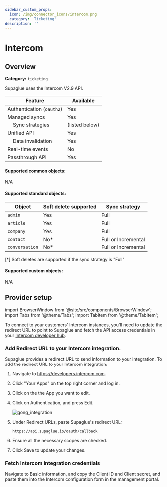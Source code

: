```yaml
---
sidebar_custom_props:
  icon: /img/connector_icons/intercom.png
  category: 'Ticketing'
description: ''
---
```


# Intercom

## Overview

**Category:** `ticketing`

Supaglue uses the Intercom V2.9 API.

| Feature                              | Available      |
| ------------------------------------ | -------------- |
| Authentication (`oauth2`)            | Yes            |
| Managed syncs                        | Yes            |
| &nbsp;&nbsp;&nbsp; Sync strategies   | (listed below) |
| Unified API                          | Yes            |
| &nbsp;&nbsp;&nbsp; Data invalidation | Yes            |
| Real-time events                     | No             |
| Passthrough API                      | Yes            |

#### Supported common objects:

N/A

#### Supported standard objects:

| Object         | Soft delete supported | Sync strategy       |
| -------------- | --------------------- | ------------------- |
| `admin`        | Yes                   | Full                |
| `article`      | Yes                   | Full                |
| `company`      | Yes                   | Full                |
| `contact`      | No\*                  | Full or Incremental |
| `conversation` | No\*                  | Full or Incremental |

[*] Soft deletes are supported if the sync strategy is "Full"

#### Supported custom objects:

N/A

## Provider setup

import BrowserWindow from '@site/src/components/BrowserWindow';
import Tabs from '@theme/Tabs';
import TabItem from '@theme/TabItem';

To connect to your customers' Intercom instances, you'll need to update the redirect URL to point to Supaglue and fetch the API access credentials in your [Intercom developer hub](https://developers.intercom.com/).

### Add Redirect URL to your Intercom integration.

Supaglue provides a redirect URL to send information to your integration. To add the redirect URL to your Intercom integration:

1. Navigate to https://developers.intercom.com.
1. Click "Your Apps" on the top right corner and log in.
1. Click on the the App you want to edit.
1. Click on Authentication, and press Edit.

   ![gong_integration](/img/intercom_integration.png 'gong integration')

1. Under Redirect URLs, paste Supaglue's redirect URL:

   ```
   https://api.supaglue.io/oauth/callback
   ```

1. Ensure all the necessary scopes are checked.
1. Click Save to update your changes.

### Fetch Intercom Integration credentials

Navigate to Basic information, and copy the Client ID and Client secret, and paste them into the Intercom configuration form in the management portal.
